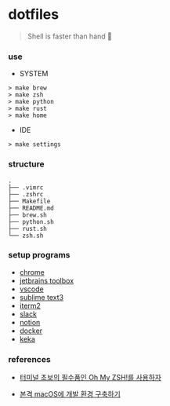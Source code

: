 # dotfiles

> Shell is faster than hand 🤘

### use 

- SYSTEM
```shell 
> make brew
> make zsh 
> make python
> make rust
> make home 
```

- IDE 
```shell
> make settings
```

### structure
```
.
├── .vimrc
├── .zshrc
├── Makefile
├── README.md
├── brew.sh 
├── python.sh
├── rust.sh
└── zsh.sh
```


### setup programs
- [chrome](https://www.google.com/chrome)
- [jetbrains toolbox](https://www.jetbrains.com/toolbox-app/download/download-thanks.html)
- [vscode](https://code.visualstudio.com/)
- [sublime text3](https://www.sublimetext.com/3)
- [iterm2](https://iterm2.com/downloads.html)
- [slack](https://slack.com/intl/en-kr/downloads/mac)
- [notion](https://www.notion.so/desktop)
- [docker](https://hub.docker.com/?overlay=onboarding)
- [keka](https://www.keka.io/ko/)


### references
- [터미널 초보의 필수품인 Oh My ZSH!를 사용하자
](https://nolboo.kim/blog/2015/08/21/oh-my-zsh/)

- [본격 macOS에 개발 환경 구축하기](https://subicura.com/2017/11/22/mac-os-development-environment-setup.html)